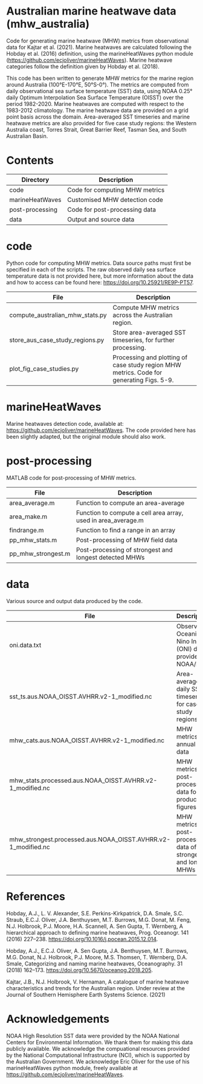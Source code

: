 # Australian marine heatwave data (mhw_australia)

Code for generating marine heatwave (MHW) metrics from observational data for Kajtar et al. (2021). Marine heatwaves are calculated following the Hobday et al. (2016) definition, using the marineHeatWaves python module (https://github.com/ecjoliver/marineHeatWaves). Marine heatwave categories follow the definition given by Hobday et al. (2018).

This code has been written to generate MHW metrics for the marine region around Australia (100°E-170°E, 50°S-0°). The metrics are computed from daily observational sea surface temperature (SST) data, using NOAA 0.25° daily Optimum Interpolation Sea Surface Temperature (OISST) over the period 1982-2020. Marine heatwaves are computed with respect to the 1983-2012 climatology. The marine heatwave data are provided on a grid point basis across the domain. Area-averaged SST timeseries and marine heatwave metrics are also provided for five case study regions: the Western Australia coast, Torres Strait, Great Barrier Reef, Tasman Sea, and South Australian Basin.

# Contents

|Directory         |Description|
|------------------|-----------|
|code              |Code for computing MHW metrics|
|marineHeatWaves   |Customised MHW detection code|
|post-processing   |Code for post-processing data|
|data              |Output and source data|

# code

Python code for computing MHW metrics. Data source paths must first be specified in each of the scripts. The raw observed daily sea surface temperature data is not provided here, but more information about the data and how to access can be found here: https://doi.org/10.25921/RE9P-PT57.

|File              |Description|
|------------------|-----------|
|compute_australian_mhw_stats.py  |Compute MHW metrics across the Australian region.|
|store_aus_case_study_regions.py  |Store area-averaged SST timeseries, for further processing.|
|plot_fig_case_studies.py         |Processing and plotting of case study region MHW metrics. Code for generating Figs. 5-9.|

# marineHeatWaves

Marine heatwaves detection code, available at: https://github.com/ecjoliver/marineHeatWaves. The code provided here has been slightly adapted, but the original module should also work.

# post-processing

MATLAB code for post-processing of MHW metrics.

|File              |Description|
|------------------|-----------|
|area_average.m        |Function to compute an area-average|
|area_make.m           |Function to compute a cell area array, used in area_average.m|
|findrange.m           |Function to find a range in an array|
|pp_mhw_stats.m        |Post-processing of MHW field data|
|pp_mhw_strongest.m    |Post-processing of strongest and longest detected MHWs|

# data

Various source and output data produced by the code.

|File              |Description|
|------------------|-----------|
|oni.data.txt                                                  |Observed Oceanic Nino Index (ONI) data, provided by NOAA/PSL|
|sst_ts.aus.NOAA_OISST.AVHRR.v2-1_modified.nc                  |Area-averaged daily SST timeseries for case study regions|
|mhw_cats.aus.NOAA_OISST.AVHRR.v2-1_modified.nc                |MHW metrics: annual field data|
|mhw_stats.processed.aus.NOAA_OISST.AVHRR.v2-1_modified.nc     |MHW metrics: post-processed data for producing figures|
|mhw_strongest.processed.aus.NOAA_OISST.AVHRR.v2-1_modified.nc |MHW metrics: post-processed data of the strongest and longest MHWs|

# References

Hobday, A.J., L. V. Alexander, S.E. Perkins-Kirkpatrick, D.A. Smale, S.C. Straub, E.C.J. Oliver, J.A. Benthuysen, M.T. Burrows, M.G. Donat, M. Feng, N.J. Holbrook, P.J. Moore, H.A. Scannell, A. Sen Gupta, T. Wernberg, A hierarchical approach to defining marine heatwaves, Prog. Oceanogr. 141 (2016) 227–238. https://doi.org/10.1016/j.pocean.2015.12.014.

Hobday, A.J., E.C.J. Oliver, A. Sen Gupta, J.A. Benthuysen, M.T. Burrows, M.G. Donat, N.J. Holbrook, P.J. Moore, M.S. Thomsen, T. Wernberg, D.A. Smale, Categorizing and naming marine heatwaves, Oceanography. 31 (2018) 162–173. https://doi.org/10.5670/oceanog.2018.205.

Kajtar, J.B., N.J. Holbrook, V. Hernaman, A catalogue of marine heatwave characteristics and trends for the Australian region. Under review at the Journal of Southern Hemisphere Earth Systems Science. (2021)

# Acknowledgements

NOAA High Resolution SST data were provided by the NOAA National Centers for Environmental Information. We thank them for making this data publicly available. We acknowledge the compuational resources provided by the National Computational Infrastructure (NCI), which is supported by the Australian Government. We acknowledge Eric Oliver for the use of his marineHeatWaves python module, freely available at https://github.com/ecjoliver/marineHeatWaves. 
